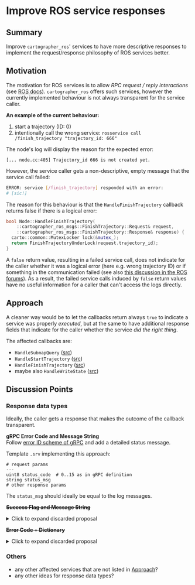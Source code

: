 # Improve ROS service responses

## Summary
[summary]: #summary

Improve `cartographer_ros`' services to have more descriptive responses to implement the request/response philosophy of ROS services better.

## Motivation
[motivation]: #motivation

The motivation for ROS services is to allow *RPC request / reply interactions* (see [ROS docs](http://wiki.ros.org/Services)).
`cartographer_ros` offers such services, however the currently implemented behaviour is not always transparent for the service caller.

**An example of the current behaviour:**
1. start a trajectory (ID: 0)
2. intentionally call the wrong service: `rosservice call /finish_trajectory "trajectory_id: 666"`

The node's log will display the reason for the expected error:
```
[... node.cc:405] Trajectory_id 666 is not created yet.
```
However, the service caller gets a non-descriptive, empty message that the service call failed:
```bash
ERROR: service [/finish_trajectory] responded with an error: 
# [sic!]
```

The reason for this behaviour is that the `HandleFinishTrajectory` callback returns false if there is a logical error:
```cpp
bool Node::HandleFinishTrajectory(
    ::cartographer_ros_msgs::FinishTrajectory::Request& request,
    ::cartographer_ros_msgs::FinishTrajectory::Response& response) {
  carto::common::MutexLocker lock(&mutex_);
  return FinishTrajectoryUnderLock(request.trajectory_id);
}
```

A `false` return value, resulting in a failed service call, does not indicate for the caller whether it was a logical error (here e.g. wrong trajectory ID) or if something in the communication failed (see also [this discussion in the ROS forums](https://answers.ros.org/question/268051/why-isnt-the-response-filled-if-my-service-returns-false/?answer=268100#post-id-268100)).
As a result, the failed service calls induced by `false` return values have no useful information for a caller that can't access the logs directly.


## Approach
[approach]: #approach

A cleaner way would be to let the callbacks return always `true` to indicate a service was properly *executed*, but at the same to have additional response fields that indicate for the caller whether the service *did the right thing*.

The affected callbacks are:
* `HandleSubmapQuery` ([src](https://github.com/googlecartographer/cartographer_ros/blob/2538ac3e45ccaf553e956bbb7e745c26008460bf/cartographer_ros/cartographer_ros/node.cc#L129))
* `HandleStartTrajectory` ([src](https://github.com/googlecartographer/cartographer_ros/blob/2538ac3e45ccaf553e956bbb7e745c26008460bf/cartographer_ros/cartographer_ros/node.cc#L427))
* `HandleFinishTrajectory` ([src](https://github.com/googlecartographer/cartographer_ros/blob/2538ac3e45ccaf553e956bbb7e745c26008460bf/cartographer_ros/cartographer_ros/node.cc#L485))
* maybe also `HandleWriteState` ([src](https://github.com/googlecartographer/cartographer_ros/blob/2538ac3e45ccaf553e956bbb7e745c26008460bf/cartographer_ros/cartographer_ros/node.cc#L492))

## Discussion Points
[discussion]: #discussion

### Response data types

Ideally, the caller gets a response that makes the outcome of the callback transparent.

**gRPC Error Code and Message String** <br>
Follow [error ID scheme of gRPC](https://developers.google.com/maps-booking/reference/grpc-api/status_codes) and add a detailed status message.

Template `.srv` implementing this approach:
```
# request params
---
uint8 status_code  # 0..15 as in gRPC definition
string status_msg
# other response params
```

The `status_msg` should ideally be equal to the log messages.

~~**Success Flag and Message String**~~
<details>
<summary>Click to expand discarded proposal</summary>

* pro:
  * easy to implement
  * boolean flag clearly indicates success / failure
  * message easy to interpret for user
* contra:
  * calling code might not be able to interpret the message
</details>

~~**Error Code + Dictionary**~~ <br>
<details>
<summary>Click to expand discarded proposal</summary>

A numeric return value which can be used to look up the detailed error description in a common error dictionary.
Alternatively, [enum-like behaviour](https://answers.ros.org/question/9427/enum-in-msg/?answer=105806#post-id-105806) could be implemented in the message definition.
* pro:
  * easy to implement
  * service caller can look up errors from the dictionary without knowing the intrinsic behaviour of the callback, e.g. for logging
* contra:
  * error dictionaries of the caller and the handling node must not diverge
</details>


### Others

* any other affected services that are not listed in [Approach](#approach)?
* any other ideas for response data types?



